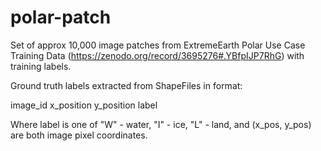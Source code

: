 # polar-patch
Set of approx 10,000 image patches from ExtremeEarth Polar Use Case Training Data (https://zenodo.org/record/3695276#.YBfpIJP7RhG) with training labels.


Ground truth labels extracted from ShapeFiles in format:

image_id x_position y_position label


Where label is one of "W" - water, "I" - ice, "L" - land, and (x_pos, y_pos) are both image pixel coordinates.
